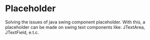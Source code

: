 # Placeholder
Solving the issues of java swing component placeholder. With this, a placeholder can be made on swing text components like: JTextArea, JTextField, e.t.c.
